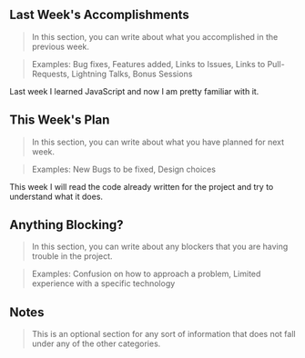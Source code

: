 ## Last Week's Accomplishments

> In this section, you can write about what you accomplished in the previous week.

> Examples:
> Bug fixes, Features added, Links to Issues, Links to Pull-Requests, Lightning Talks, Bonus Sessions

Last week I learned JavaScript and now I am pretty familiar  with it.

## This Week's Plan

> In this section, you can write about what you have planned for next week.

> Examples: New Bugs to be fixed, Design choices

This week I will read the code already written for the project and try to understand what it does.

## Anything Blocking?

> In this section, you can write about any blockers that you are having trouble in the project.

> Examples: Confusion on how to approach a problem, Limited experience with a specific technology

## Notes

> This is an optional section for any sort of information that does not fall under any of the other categories.
